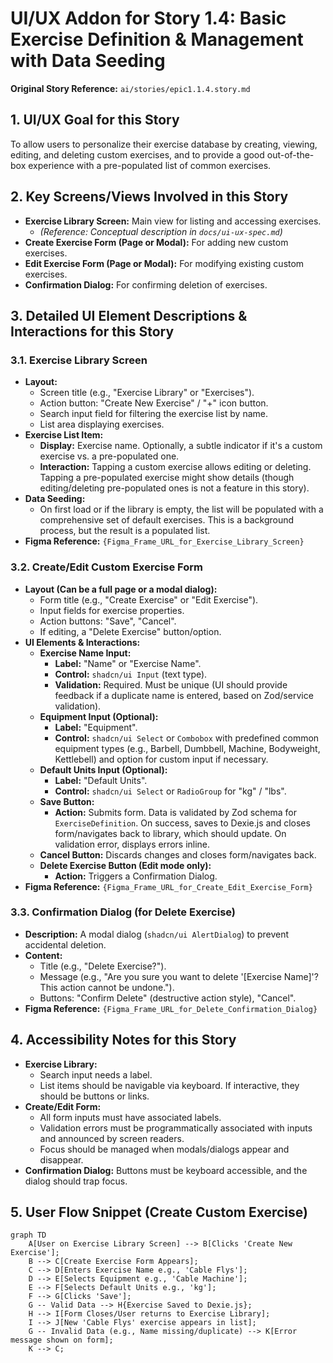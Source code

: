 # UI/UX Addon for Story 1.4: Basic Exercise Definition & Management with Data Seeding

**Original Story Reference:** `ai/stories/epic1.1.4.story.md`

## 1. UI/UX Goal for this Story

To allow users to personalize their exercise database by creating, viewing, editing, and deleting custom exercises, and to provide a good out-of-the-box experience with a pre-populated list of common exercises.

## 2. Key Screens/Views Involved in this Story

- **Exercise Library Screen:** Main view for listing and accessing exercises.
  - *(Reference: Conceptual description in `docs/ui-ux-spec.md`)*
- **Create Exercise Form (Page or Modal):** For adding new custom exercises.
- **Edit Exercise Form (Page or Modal):** For modifying existing custom exercises.
- **Confirmation Dialog:** For confirming deletion of exercises.

## 3. Detailed UI Element Descriptions & Interactions for this Story

### 3.1. Exercise Library Screen

- **Layout:**
  - Screen title (e.g., "Exercise Library" or "Exercises").
  - Action button: "Create New Exercise" / "+" icon button.
  - Search input field for filtering the exercise list by name.
  - List area displaying exercises.
- **Exercise List Item:**
  - **Display:** Exercise name. Optionally, a subtle indicator if it's a custom exercise vs. a pre-populated one.
  - **Interaction:** Tapping a custom exercise allows editing or deleting. Tapping a pre-populated exercise might show details (though editing/deleting pre-populated ones is not a feature in this story).
- **Data Seeding:**
  - On first load or if the library is empty, the list will be populated with a comprehensive set of default exercises. This is a background process, but the result is a populated list.
- **Figma Reference:** `{Figma_Frame_URL_for_Exercise_Library_Screen}`

### 3.2. Create/Edit Custom Exercise Form

- **Layout (Can be a full page or a modal dialog):**
  - Form title (e.g., "Create Exercise" or "Edit Exercise").
  - Input fields for exercise properties.
  - Action buttons: "Save", "Cancel".
  - If editing, a "Delete Exercise" button/option.
- **UI Elements & Interactions:**
  - **Exercise Name Input:**
    - **Label:** "Name" or "Exercise Name".
    - **Control:** `shadcn/ui Input` (text type).
    - **Validation:** Required. Must be unique (UI should provide feedback if a duplicate name is entered, based on Zod/service validation).
  - **Equipment Input (Optional):**
    - **Label:** "Equipment".
    - **Control:** `shadcn/ui Select` or `Combobox` with predefined common equipment types (e.g., Barbell, Dumbbell, Machine, Bodyweight, Kettlebell) and option for custom input if necessary.
  - **Default Units Input (Optional):**
    - **Label:** "Default Units".
    - **Control:** `shadcn/ui Select` or `RadioGroup` for "kg" / "lbs".
  - **Save Button:**
    - **Action:** Submits form. Data is validated by Zod schema for `ExerciseDefinition`. On success, saves to Dexie.js and closes form/navigates back to library, which should update. On validation error, displays errors inline.
  - **Cancel Button:** Discards changes and closes form/navigates back.
  - **Delete Exercise Button (Edit mode only):**
    - **Action:** Triggers a Confirmation Dialog.
- **Figma Reference:** `{Figma_Frame_URL_for_Create_Edit_Exercise_Form}`

### 3.3. Confirmation Dialog (for Delete Exercise)

- **Description:** A modal dialog (`shadcn/ui AlertDialog`) to prevent accidental deletion.
- **Content:**
  - Title (e.g., "Delete Exercise?").
  - Message (e.g., "Are you sure you want to delete '[Exercise Name]'? This action cannot be undone.").
  - Buttons: "Confirm Delete" (destructive action style), "Cancel".
- **Figma Reference:** `{Figma_Frame_URL_for_Delete_Confirmation_Dialog}`

## 4. Accessibility Notes for this Story

- **Exercise Library:**
  - Search input needs a label.
  - List items should be navigable via keyboard. If interactive, they should be buttons or links.
- **Create/Edit Form:**
  - All form inputs must have associated labels.
  - Validation errors must be programmatically associated with inputs and announced by screen readers.
  - Focus should be managed when modals/dialogs appear and disappear.
- **Confirmation Dialog:** Buttons must be keyboard accessible, and the dialog should trap focus.

## 5. User Flow Snippet (Create Custom Exercise)

```mermaid
graph TD
    A[User on Exercise Library Screen] --> B[Clicks 'Create New Exercise'];
    B --> C[Create Exercise Form Appears];
    C --> D[Enters Exercise Name e.g., 'Cable Flys'];
    D --> E[Selects Equipment e.g., 'Cable Machine'];
    E --> F[Selects Default Units e.g., 'kg'];
    F --> G[Clicks 'Save'];
    G -- Valid Data --> H{Exercise Saved to Dexie.js};
    H --> I[Form Closes/User returns to Exercise Library];
    I --> J[New 'Cable Flys' exercise appears in list];
    G -- Invalid Data (e.g., Name missing/duplicate) --> K[Error message shown on form];
    K --> C;
```
